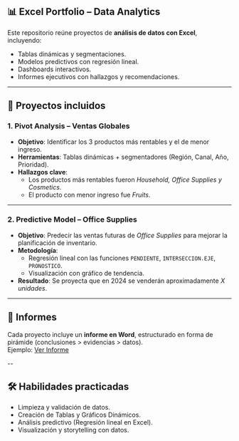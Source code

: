 ## 📊 Excel Portfolio – Data Analytics  

Este repositorio reúne proyectos de **análisis de datos con Excel**, incluyendo:  
- Tablas dinámicas y segmentaciones.  
- Modelos predictivos con regresión lineal.  
- Dashboards interactivos.  
- Informes ejecutivos con hallazgos y recomendaciones.  

---

## 🚀 Proyectos incluidos

### 1. Pivot Analysis – Ventas Globales
- **Objetivo**: Identificar los 3 productos más rentables y el de menor ingreso.  
- **Herramientas**: Tablas dinámicas + segmentadores (Región, Canal, Año, Prioridad).  
- **Hallazgos clave**:  
  - Los productos más rentables fueron *Household, Office Supplies y Cosmetics*.  
  - El producto con menor ingreso fue *Fruits*.  


---

### 2. Predictive Model – Office Supplies
- **Objetivo**: Predecir las ventas futuras de *Office Supplies* para mejorar la planificación de inventario.  
- **Metodología**:  
  - Regresión lineal con las funciones `PENDIENTE`, `INTERSECCION.EJE`, `PRONOSTICO`.  
  - Visualización con gráfico de tendencia.  
- **Resultado**: Se proyecta que en 2024 se venderán aproximadamente *X unidades*.  

---

## 📑 Informes
Cada proyecto incluye un **informe en Word**, estructurado en forma de pirámide (conclusiones > evidencias > datos).  
Ejemplo: [Ver Informe](./Report.docx)  

--

## 🛠️ Habilidades practicadas
- Limpieza y validación de datos.  
- Creación de Tablas y Gráficos Dinámicos.  
- Análisis predictivo (Regresión lineal en Excel).  
- Visualización y storytelling con datos.  
